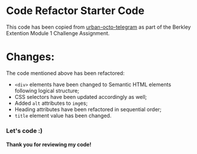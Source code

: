 # Code Refactor Starter Code
This code has been copied from [urban-octo-telegram](https://github.com/coding-boot-camp/urban-octo-telegram) as part of the Berkley Extention Module 1 Challenge Assignment.

# Changes:
The code mentioned above has been refactored:
* `<div>` elements have been changed to Semantic HTML elements following logical structure;
* CSS selectors have been updated accordingly as well;
* Added `alt` attributes to `img`es;
* Heading attributes have been refactored in sequential order;
* `title` element value has been changed.

### Let's code :)
#### Thank you for reviewing my code!



